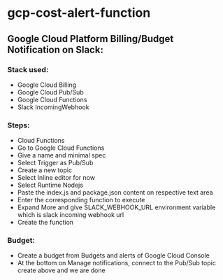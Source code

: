 # gcp-cost-alert-function

## Google Cloud Platform Billing/Budget Notification on Slack:
 ### Stack used:
 
* Google Cloud Billing
* Google Cloud Pub/Sub
* Google Cloud Functions
* Slack IncomingWebhook

### Steps:

* Cloud Functions
* Go to Google Cloud Functions
* Give a name and minimal spec
* Select Trigger as Pub/Sub
* Create a new topic
* Select Inline editor for now
* Select Runtime Nodejs
* Paste the index.js and package.json content on respective text area
* Enter the corresponding function to execute
* Expand More and give SLACK_WEBHOOK_URL environment variable which is slack incoming webhook url
* Create the function


### Budget:
* Create a budget from Budgets and alerts of Google Cloud Console
* At the bottom on Manage notifications, connect to the Pub/Sub topic create above and we are done
